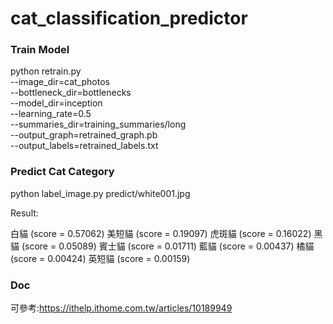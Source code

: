 # cat_classification_predictor

### Train Model
python retrain.py \
  --image_dir=cat_photos \
  --bottleneck_dir=bottlenecks \
  --model_dir=inception \
  --learning_rate=0.5 \
  --summaries_dir=training_summaries/long \
  --output_graph=retrained_graph.pb \
  --output_labels=retrained_labels.txt
  
  
### Predict Cat Category
python label_image.py predict/white001.jpg

Result:

白貓 (score = 0.57062)
美短貓 (score = 0.19097)
虎斑貓 (score = 0.16022)
黑貓 (score = 0.05089)
賓士貓 (score = 0.01711)
藍貓 (score = 0.00437)
橘貓 (score = 0.00424)
英短貓 (score = 0.00159)



### Doc
可參考:https://ithelp.ithome.com.tw/articles/10189949
